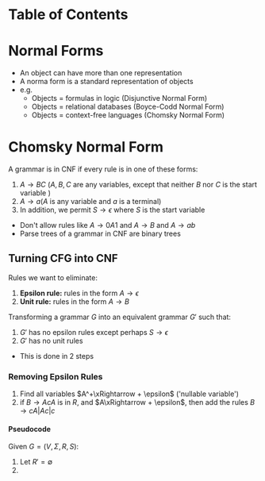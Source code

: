 # Table of Contents

# Normal Forms
- An object can have more than one representation
- A norma form is a standard representation of objects
- e.g.
	- Objects = formulas in logic (Disjunctive Normal Form)
	- Objects = relational databases (Boyce-Codd Normal Form)
	- Objects = context-free languages (Chomsky Normal Form)
# Chomsky Normal Form
A grammar is in CNF if every rule is in one of these forms:
1. $A\rightarrow BC$ $(A, B, C$ are any variables, except that neither $B$ nor $C$ is the start variable $)$
2. $A\rightarrow a(A$ is any variable and $a$ is a terminal$)$
3. In addition, we permit $S\rightarrow \epsilon$ where $S$ is the start variable
- Don't allow rules like $A\rightarrow0A1$ and $A\rightarrow B$ and $A\rightarrow ab$
- Parse trees of a grammar in CNF are binary trees
## Turning CFG into CNF
Rules we want to eliminate:
1. **Epsilon rule:** rules in the form $A\rightarrow \epsilon$
2. **Unit rule:** rules in the form $A\rightarrow B$

Transforming a grammar $G$ into an equivalent grammar $G'$ such that:
1. $G'$ has no epsilon rules except perhaps $S\rightarrow\epsilon$
2. $G'$ has no unit rules
- This is done in 2 steps
### Removing Epsilon Rules
1. Find all variables $A^+\xRightarrow + \epsilon$ ('nullable variable')
2. if $B\rightarrow AcA$ is in $R$, and $A\xRightarrow + \epsilon$, then add the rules $B\rightarrow cA|Ac|c$
#### Pseudocode
Given $G=(V,\Sigma,R,S):$
1. Let $R'=\emptyset$
2. 